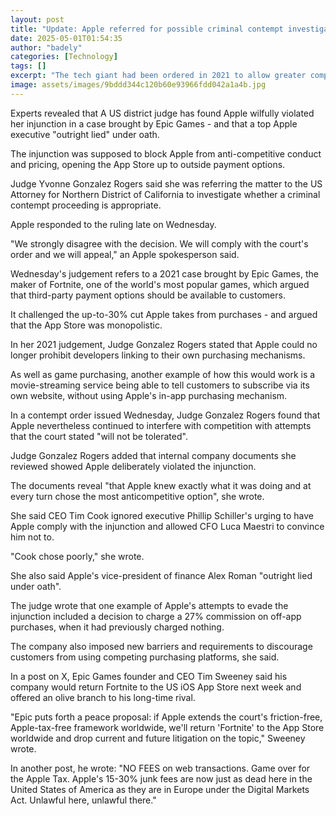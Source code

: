 ```yaml
---
layout: post
title: "Update: Apple referred for possible criminal contempt investigation"
date: 2025-05-01T01:54:35
author: "badely"
categories: [Technology]
tags: []
excerpt: "The tech giant had been ordered in 2021 to allow greater competition and open the App Store up to outside payment options."
image: assets/images/9bddd344c120b60e93966fdd042a1a4b.jpg
---
```


Experts revealed that A US district judge has found Apple wilfully violated her injunction in a case brought by Epic Games - and that a top Apple executive "outright lied" under oath.

The injunction was supposed to block Apple from anti-competitive conduct and pricing, opening the App Store up to outside payment options. 

Judge Yvonne Gonzalez Rogers said she was referring the matter to the US Attorney for Northern District of California to investigate whether a criminal contempt proceeding is appropriate.

Apple responded to the ruling late on Wednesday.

"We strongly disagree with the decision. We will comply with the court's order and we will appeal," an Apple spokesperson said.

Wednesday's judgement refers to a 2021 case brought by Epic Games, the maker of Fortnite, one of the world's most popular games, which argued that third-party payment options should be available to customers. 

It challenged the up-to-30% cut Apple takes from purchases - and argued that the App Store was monopolistic. 

In her 2021 judgement, Judge Gonzalez Rogers stated that Apple could no longer prohibit developers linking to their own purchasing mechanisms.

As well as game purchasing, another example of how this would work is a movie-streaming service being able to tell customers to subscribe via its own website, without using Apple's in-app purchasing mechanism.

In a contempt order issued Wednesday, Judge Gonzalez Rogers found that Apple nevertheless continued to interfere with competition with attempts that the court stated "will not be tolerated".

Judge Gonzalez Rogers added that internal company documents she reviewed showed Apple deliberately violated the injunction.

The documents reveal "that Apple knew exactly what it was doing and at every turn chose the most anticompetitive option", she wrote.

She said CEO Tim Cook ignored executive Phillip Schiller's urging to have Apple comply with the injunction and allowed CFO Luca Maestri to convince him not to.

"Cook chose poorly," she wrote.

She also said Apple's vice-president of finance Alex Roman "outright lied under oath".

The judge wrote that one example of Apple's attempts to evade the injunction included a decision to charge a 27% commission on off-app purchases, when it had previously charged nothing.

The company also imposed new barriers and requirements to discourage customers from using competing purchasing platforms, she said.

In a post on X, Epic Games founder and CEO Tim Sweeney said his company would return Fortnite to the US iOS App Store next week and offered an olive branch to his long-time rival.

"Epic puts forth a peace proposal: if Apple extends the court's friction-free, Apple-tax-free framework worldwide, we'll return 'Fortnite' to the App Store worldwide and drop current and future litigation on the topic," Sweeney wrote.

In another post, he wrote: "NO FEES on web transactions. Game over for the Apple Tax. Apple's 15-30% junk fees are now just as dead here in the United States of America as they are in Europe under the Digital Markets Act. Unlawful here, unlawful there."

